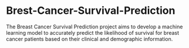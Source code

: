 # Brest-Cancer-Survival-Prediction
The Breast Cancer Survival Prediction project aims to develop a machine learning model to accurately predict the likelihood of survival for breast cancer patients based on their clinical and demographic information. 
